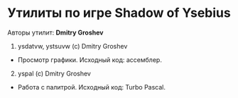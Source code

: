 ﻿# Утилиты по игре Shadow of Ysebius

Авторы утилит: **Dmitry Groshev**

1. ysdatvw, ystsuvw (c) Dmitry Groshev
 * Просмотр графики. Исходный код: ассемблер.

2. yspal (c) Dmitry Groshev
 * Работа с палитрой. Исходный код: Turbo Pascal.


